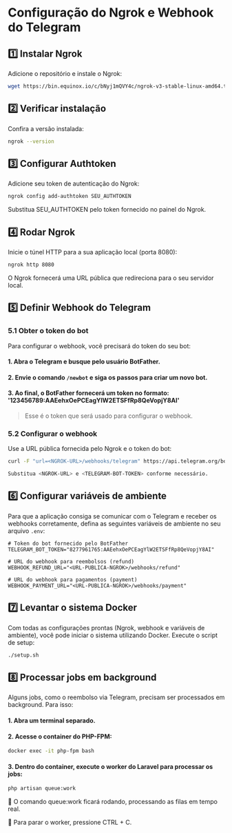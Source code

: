 # Configuração do Ngrok e Webhook do Telegram

## 1️⃣ Instalar Ngrok
Adicione o repositório e instale o Ngrok:

```bash
wget https://bin.equinox.io/c/bNyj1mQVY4c/ngrok-v3-stable-linux-amd64.tgz && sudo tar xvzf ./ngrok-v3-stable-linux-amd64.tgz -C /usr/local/bin
```

## 2️⃣ Verificar instalação

Confira a versão instalada:

```bash
ngrok --version
```

## 3️⃣ Configurar Authtoken

Adicione seu token de autenticação do Ngrok:

```bash
ngrok config add-authtoken SEU_AUTHTOKEN
```

Substitua SEU_AUTHTOKEN pelo token fornecido no painel do Ngrok.

## 4️⃣ Rodar Ngrok

Inicie o túnel HTTP para a sua aplicação local (porta 8080):

```bash
ngrok http 8080
```

O Ngrok fornecerá uma URL pública que redireciona para o seu servidor local.

## 5️⃣ Definir Webhook do Telegram

### 5.1 Obter o token do bot
Para configurar o webhook, você precisará do token do seu bot:

#### 1. Abra o Telegram e busque pelo usuário **BotFather**.
#### 2. Envie o comando `/newbot` e siga os passos para criar um novo bot.
#### 3. Ao final, o BotFather fornecerá um token no formato: '123456789:AAEehxOePCEagYlW2ETSFfRp8QeVopjY8AI'

> Esse é o token que será usado para configurar o webhook.

### 5.2 Configurar o webhook
Use a URL pública fornecida pelo Ngrok e o token do bot:

```bash
curl -F "url=<NGROK-URL>/webhooks/telegram" https://api.telegram.org/bot<TELEGRAM-BOT-TOKEN>/setWebhook

Substitua <NGROK-URL> e <TELEGRAM-BOT-TOKEN> conforme necessário.
```

## 6️⃣ Configurar variáveis de ambiente

Para que a aplicação consiga se comunicar com o Telegram e receber os webhooks corretamente, defina as seguintes variáveis de ambiente no seu arquivo `.env`:

```dotenv
# Token do bot fornecido pelo BotFather
TELEGRAM_BOT_TOKEN="8277961765:AAEehxOePCEagYlW2ETSFfRp8QeVopjY8AI"

# URL do webhook para reembolsos (refund)
WEBHOOK_REFUND_URL="<URL-PUBLICA-NGROK>/webhooks/refund"

# URL do webhook para pagamentos (payment)
WEBHOOK_PAYMENT_URL="<URL-PUBLICA-NGROK>/webhooks/payment"
```

## 7️⃣ Levantar o sistema Docker

Com todas as configurações prontas (Ngrok, webhook e variáveis de ambiente), você pode iniciar o sistema utilizando Docker. Execute o script de setup:

```bash
./setup.sh
```

## 8️⃣ Processar jobs em background

Alguns jobs, como o reembolso via Telegram, precisam ser processados em background. Para isso:

#### 1. Abra um terminal separado.
#### 2. Acesse o container do PHP-FPM:

```bash
docker exec -it php-fpm bash
```

#### 3. Dentro do container, execute o worker do Laravel para processar os jobs:


```bash
php artisan queue:work
```

🔹 O comando queue:work ficará rodando, processando as filas em tempo real.

🔹 Para parar o worker, pressione CTRL + C.